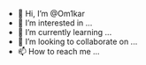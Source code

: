 - 👋 Hi, I’m @Om1kar
- 👀 I’m interested in ...
- 🌱 I’m currently learning ...
- 💞️ I’m looking to collaborate on ...
- 📫 How to reach me ...

<!---
Om1kar/Om1kar is a ✨ special ✨ repository because its `README.md` (this file) appears on your GitHub profile.
You can click the Preview link to take a look at your changes.
--->
